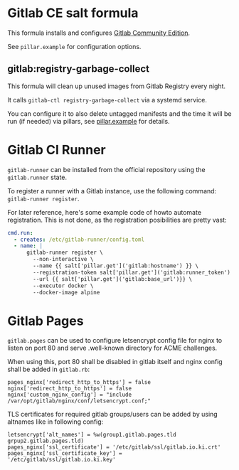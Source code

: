 # Gitlab CE salt formula

This formula installs and configures [Gitlab Community Edition](https://gitlab.org).

See `pillar.example` for configuration options.


## gitlab:registry-garbage-collect

This formula will clean up unused images from Gitlab Registry every night.

It calls `gitlab-ctl registry-garbage-collect` via a systemd service.

You can configure it to also delete untagged manifests and the time it will be run (if needed) via pillars, see [pillar.example](pillar.example) for details.



# Gitlab CI Runner

`gitlab-runner` can be installed from the official repository using the `gitlab.runner` state.

To register a runner with a Gitlab instance, use the following command: `gitlab-runner register`.

For later reference, here's some example code of howto automate registration. This is not done, as the registration posibilities are pretty vast:

```yaml
cmd.run:
  - creates: /etc/gitlab-runner/config.toml
  - name: |
      gitlab-runner register \
        --non-interactive \
        --name {{ salt['pillar.get']('gitlab:hostname') }} \
        --registration-token salt['pillar.get']('gitlab:runner_token') \
        --url {{ salt['pillar.get']('gitlab:base_url')}} \
        --executor docker \
        --docker-image alpine
```


# Gitlab Pages

`gitlab.pages` can be used to configure letsencrypt config file for nginx to listen on port 80 and serve .well-known directory for ACME challenges.

When using this, port 80 shall be disabled in gitlab itself and nginx config shall be added in `gitlab.rb`:

```
pages_nginx['redirect_http_to_https'] = false
nginx['redirect_http_to_https'] = false
nginx['custom_nginx_config'] = "include /var/opt/gitlab/nginx/conf/letsencrypt.conf;"
```

TLS certificates for required gitlab groups/users can be added by using altnames like in following config:

```
letsencrypt['alt_names'] = %w(group1.gitlab.pages.tld grpup2.gitlab.pages.tld)
pages_nginx['ssl_certificate'] = '/etc/gitlab/ssl/gitlab.io.ki.crt'
pages_nginx['ssl_certificate_key'] = '/etc/gitlab/ssl/gitlab.io.ki.key'

```
